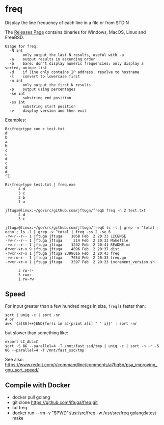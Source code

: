 # freq

Display the line frequency of each line in a file or from STDIN

The [Releases Page](https://github.com/jftuga/freq/releases) contains binaries for Windows, MacOS, Linux and FreeBSD.

```
Usage for freq:
  -N int
    	only output the last N results, useful with -a
  -a	output results in ascending order
  -b	bare: don't display numeric frequencies; only display a sorted, unique list
  -d	if line only contains IP address, resolve to hostname
  -l	convert to lowercase first
  -n int
    	only output the first N results
  -p	output using percentages
  -se int
    	substring end position
  -ss int
    	substring start position
  -v	display version and then exit
```

Examples:

```
R:\freq>type con > test.txt
d
b
a
b
c
c
d
c
d
d
^Z

R:\freq>type test.txt | freq.exe
      4 d
      3 c
      2 b
      1 a

jftuga@linux:~/go/src/github.com/jftuga/freq$ freq -n 2 test.txt
      4 d
      3 c

jftuga@linux:~/go/src/github.com/jftuga/freq$ ls -l | grep -v ^total ; echo ; ls -l | grep -v ^total | freq -ss 2 -se 6
-rw-r--r-- 1 jftuga jftuga    1068 Feb  2 20:33 LICENSE
-rw-r--r-- 1 jftuga jftuga     214 Feb  2 20:33 Makefile
-rw-r--r-- 1 jftuga jftuga    1292 Feb  2 20:41 README.md
drwxr-xr-x 9 jftuga jftuga    4096 Feb  2 20:37 dist
-rwxr-xr-x 1 jftuga jftuga 2398016 Feb  2 20:43 freq
-rw-rw-r-- 1 jftuga jftuga    7654 Feb  2 20:33 freq.go
-rwxr-xr-x 1 jftuga jftuga    3597 Feb  2 20:33 increment_version.sh

      3	rw-r-
      3	rwxr-
      1	rw-rw
```

## Speed

For input greater than a few hundred megs in size, `freq` is faster than:

    sort | uniq -c | sort -nr
    # or
    awk '{a[$0]++}END{for(i in a){print a[i] " " i}}' | sort -nr
    
but slower than something like:

    export LC_ALL=C
    sort -S 8G --parallel=4 -T /mnt/fast_ssd/tmp | uniq -c | sort -n -r -S 8G --parallel=4 -T /mnt/fast_ssd/tmp
    
See also:  https://www.reddit.com/r/commandline/comments/a7hq5n/psa_improving_gnu_sort_speed/

## Compile with Docker

* docker pull golang
* git clone https://github.com/jftuga/freq.git
* cd freq
* docker run --rm -v "$PWD":/usr/src/freq -w /usr/src/freq golang:latest make 

